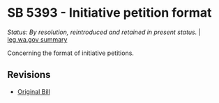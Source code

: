 # SB 5393 - Initiative petition format
*Status: By resolution, reintroduced and retained in present status.* | [leg.wa.gov summary](https://app.leg.wa.gov/billsummary?BillNumber=5393&Year=2021)

Concerning the format of initiative petitions.

## Revisions
* [Original Bill](1/)